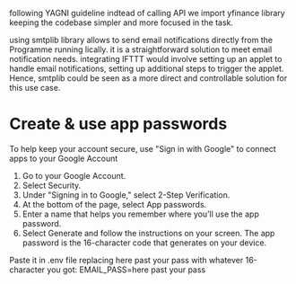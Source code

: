 following YAGNI guideline indtead of calling API 
we import yfinance library keeping the codebase simpler and more focused in the task.

using smtplib library allows to send email notifications directly 
from the Programme running lically. it is a straightforward solution to meet email notification needs. 
integrating IFTTT would involve setting up an applet to handle email notifications, setting up additional steps
to trigger the applet. Hence, smtplib could be seen as a more direct and controllable solution for this use case.
# Create & use app passwords

To help keep your account secure, use "Sign in with Google" to connect apps to your Google Account

1. Go to your Google Account.
2. Select Security.
3. Under "Signing in to Google," select 2-Step Verification.
4. At the bottom of the page, select App passwords.
5. Enter a name that helps you remember where you’ll use the app password.
6. Select Generate and follow the instructions on your screen. The app password is the 16-character code that generates on your device.

Paste it in .env file replacing here past your pass with whatever 16-character you got:
EMAIL_PASS=here past your pass

